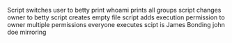 Script switches user to betty
print whoami
prints all groups
script changes owner to betty
script creates empty file
script adds execution permission to owner
multiple permissions
everyone executes
scipt is James Bonding
john doe
mirroring
